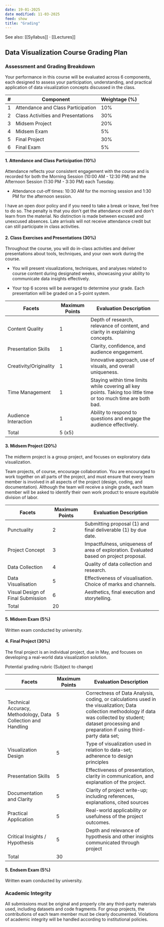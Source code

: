 ```yaml
---
date: 19-01-2025
date modified: 11-03-2025
feed: show
title: "Grading"
---
```


See also: [[Syllabus]] · [[Lectures]]

## Data Visualization Course Grading Plan

### Assessment and Grading Breakdown

Your performance in this course will be evaluated across 6 components, each designed to assess your participation, understanding, and practical application of data visualization concepts discussed in the class.

| #   | Component                          | Weightage (%) |
| --- | ---------------------------------- | ------------- |
| 1   | Attendance and Class Participation | 10%           |
| 2   | Class Activities and Presentations | 30%           |
| 3   | Midsem Project                     | 20%           |
| 4   | Midsem Exam                        | 5%            |
| 5   | Final Project                      | 30%           |
| 6   | Final Exam                         | 5%            |

#### 1. Attendance and Class Participation (10%)

Attendance reflects your consistent engagement with the course and is recorded for both the Morning Session (10:00 AM - 12:30 PM) and the Afternoon Session (1:30 PM - 3:30 PM) each Tuesday.

- Attendance cut-off times: 10:30 AM for the morning session and 1:30 PM for the afternoon session.

I have an open door policy and if you need to take a break or leave, feel free to do so. The penalty is that you don't get the attendance credit and don't learn from the material. No distinction is made between excused and unexcused absences. Late arrivals will not receive attendance credit but can still participate in class activities.

#### 2. Class Exercises and Presentations (30%)

Throughout the course, you will do in-class activities and deliver presentations about tools, techniques, and your own work during the course.

- You will present visualizations, techniques, and analyses related to course content during designated weeks, showcasing your ability to communicate data insights effectively.

- Your top 6 scores will be averaged to determine your grade. Each presentation will be graded on a 5-point system.

| Facets                 | Maximum Points | Evaluation Description                                                                                          |
| ---------------------- | -------------- | --------------------------------------------------------------------------------------------------------------- |
| Content Quality        | 1              | Depth of research, relevance of content, and clarity in explaining concepts.                                    |
| Presentation Skills    | 1              | Clarity, confidence, and audience engagement.                                                                   |
| Creativity/Originality | 1              | Innovative approach, use of visuals, and overall uniqueness.                                                    |
| Time Management        | 1              | Staying within time limits while covering all key points. Taking too little time or too much time are both bad. |
| Audience Interaction   | 1              | Ability to respond to questions and engage the audience effectively.                                            |
| Total                  | 5 (x5)         |                                                                                                                 |

#### 3. Midsem Project (20%)

The midterm project is a group project, and focuses on exploratory data visualization.

Team projects, of course, encourage collaboration. You are encouraged to work together on all parts of the project, and must ensure that every team member is involved in all aspects of the project (design, coding, and documentation). Although the team will receive a single grade, each team member will be asked to identify their own work product to ensure equitable division of labor. 

| Facets                            | Maximum Points | Evaluation Description                                                                 |
| --------------------------------- | -------------- | -------------------------------------------------------------------------------------- |
| Punctuality                       | 2              | Submitting proposal (1) and final deliverable (1) by due date.                         |
| Project Concept                   | 3              | Impactfulness, uniqueness of area of exploration. Evaluated based on project proposal. |
| Data Collection                   | 4              | Quality of data collection and research.                                               |
| Data Visualisation                | 5              | Effectiveness of visualisation. Choice of marks and channels.                          |
| Visual Design of Final Submission | 6              | Aesthetics, final execution and storytelling.                                          |
| Total                             | 20             |                                                                                        |

#### 5. Midsem Exam (5%)

Written exam conducted by university.

#### 4. Final Project (30%)

The final project is an individual project, due in May, and focuses on developing a real-world data visualization solution.

Potential grading rubric (Subject to change)

| Facets                                                        | Maximum Points | Evaluation Description                                                                                                                                                                                           |
| ------------------------------------------------------------- | -------------- | ---------------------------------------------------------------------------------------------------------------------------------------------------------------------------------------------------------------- |
| Technical Accuracy, Methodology, Data Collection and Handling | 5              | Correctness of Data Analysis, coding, or calculations used in the visualization; Data collection methodology if data was collected by student; dataset processing and preparation if using third-party data set; |
| Visualization Design                                          | 5              | Type of visualization used in relation to data-set; adherence to design principles                                                                                                                               |
| Presentation Skills                                           | 5              | Effectiveness of presentation, clarity in communication, and explanation of the project.                                                                                                                         |
| Documentation and Clarity                                     | 5              | Clarity of project write-up; including references, explanations, cited sources                                                                                                                                   |
| Practical Application                                         | 5              | Real-world applicability or usefulness of the project outcomes.                                                                                                                                                  |
| Critical Insights / Hypothesis                                | 5              | Depth and relevance of hypothesis and other insights communicated through project                                                                                                                                |
| Total                                                         | 30             |                                                                                                                                                                                                                  |

#### 5. Endsem Exam (5%)

Written exam conducted by university.

### Academic Integrity

All submissions must be original and properly cite any third-party materials used, including datasets and code fragments. For group projects, the contributions of each team member must be clearly documented. Violations of academic integrity will be handled according to institutional policies.